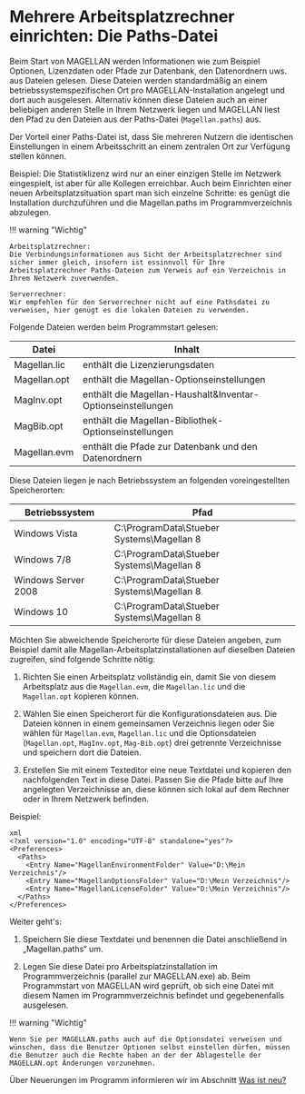 # Mehrere Arbeitsplatzrechner einrichten: Die Paths-Datei

Beim Start von MAGELLAN werden Informationen wie zum Beispiel Optionen, Lizenzdaten oder Pfade zur Datenbank, den Datenordnern uws. aus Dateien gelesen. Diese Dateien werden standardmäßig an einem betriebssystemspezifischen Ort pro MAGELLAN-Installation angelegt und dort auch ausgelesen.
Alternativ können diese Dateien auch an einer beliebigen anderen Stelle in Ihrem Netzwerk liegen und MAGELLAN liest den Pfad zu den Dateien aus der Paths-Datei (``Magellan.paths``) aus.

Der Vorteil einer Paths-Datei ist, dass Sie mehreren Nutzern die identischen Einstellungen in einem Arbeitsschritt an einem zentralen Ort zur Verfügung stellen können.

Beispiel:
Die Statistiklizenz wird nur an einer einzigen Stelle im Netzwerk eingespielt, ist aber für alle Kollegen erreichbar.
Auch beim Einrichten einer neuen Arbeitsplatzsituation spart man sich einzelne Schritte: es genügt die Installation durchzuführen und die Magellan.paths im Programmverzeichnis abzulegen.

!!! warning "Wichtig"

    Arbeitsplatzrechner:     
    Die Verbindungsinformationen aus Sicht der Arbeitsplatzrechner sind sicher immer gleich, insofern ist essinnvoll für Ihre Arbeitsplatzrechner Paths-Dateien zum Verweis auf ein Verzeichnis in Ihrem Netzwerk zuverwenden.

    Serverrechner:     
    Wir empfehlen für den Serverrechner nicht auf eine Pathsdatei zu verweisen, hier genügt es die lokalen Dateien zu verwenden.

Folgende Dateien werden beim Programmstart gelesen:

Datei               | Inhalt
------------------- | -------------
Magellan.lic        | enthält die Lizenzierungsdaten
Magellan.opt        | enthält die Magellan-Optionseinstellungen
MagInv.opt          | enthält die Magellan-Haushalt&Inventar-Optionseinstellungen
MagBib.opt          | enthält die Magellan-Bibliothek-Optionseinstellungen
Magellan.evm        | enthält die Pfade zur Datenbank und den Datenordnern

Diese Dateien liegen je nach Betriebssystem an folgenden voreingestellten Speicherorten:

Betriebssystem      | Pfad
------------------- | -------------
Windows Vista       | C:\ProgramData\Stueber Systems\Magellan 8
Windows 7/8         | C:\ProgramData\Stueber Systems\Magellan 8
Windows Server 2008 | C:\ProgramData\Stueber Systems\Magellan 8
Windows 10          | C:\ProgramData\Stueber Systems\Magellan 8

Möchten Sie abweichende Speicherorte für diese Dateien angeben, zum Beispiel damit alle Magellan-Arbeitsplatzinstallationen auf dieselben Dateien zugreifen, sind folgende Schritte nötig:

1. Richten Sie einen Arbeitsplatz vollständig ein, damit Sie von diesem Arbeitsplatz aus die ``Magellan.evm``, die ``Magellan.lic`` und die ``Magellan.opt`` kopieren können. 

2. Wählen Sie einen Speicherort für die Konfigurationsdateien aus. Die Dateien können in einem gemeinsamen Verzeichnis liegen oder Sie wählen für ``Magellan.evm``, ``Magellan.lic`` und die Optionsdateien (``Magellan.opt``, ``MagInv.opt``, ``Mag-Bib.opt``) drei getrennte Verzeichnisse und speichern dort die Dateien.

3. Erstellen Sie mit einem Texteditor eine neue Textdatei und kopieren den nachfolgenden Text in diese Datei. Passen Sie die Pfade bitte auf Ihre angelegten Verzeichnisse an, diese können sich lokal auf dem Rechner oder in Ihrem Netzwerk befinden.

Beispiel:

``` 
xml
<?xml version="1.0" encoding="UTF-8" standalone="yes"?>
<Preferences>
  <Paths>
    <Entry Name="MagellanEnvironmentFolder" Value="D:\Mein Verzeichnis"/>
    <Entry Name="MagellanOptionsFolder" Value="D:\Mein Verzeichnis"/>
    <Entry Name="MagellanLicenseFolder" Value="D:\Mein Verzeichnis"/>
  </Paths>
</Preferences>
```

Weiter geht's:

1. Speichern Sie diese Textdatei und benennen die Datei anschließend in „Magellan.paths“ um.

2. Legen Sie diese Datei pro Arbeitsplatzinstallation im Programmverzeichnis (parallel zur MAGELLAN.exe) ab. Beim Programmstart von MAGELLAN wird geprüft, ob sich eine Datei mit diesem Namen im Programmverzeichnis befindet und gegebenenfalls ausgelesen.

!!! warning "Wichtig"

    Wenn Sie per MAGELLAN.paths auch auf die Optionsdatei verweisen und wünschen, dass die Benutzer Optionen selbst einstellen dürfen, müssen die Benutzer auch die Rechte haben an der der Ablagestelle der MAGELLAN.opt Änderungen vorzunehmen.

Über Neuerungen im Programm informieren wir im Abschnitt [Was ist neu?](http://doc.magellan7.stueber.de/changelog/)
